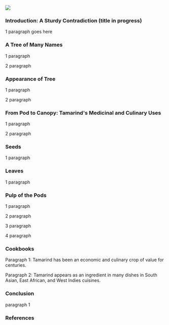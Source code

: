 <a href="https://juncture-digital.org"><img src="https://juncture-digital.org/images/ve-button.png"></a>
<param ve-config 
       title="TAMARIND" 
       eid="" 
       about="Q80235"
       author="Allison Fulton, Amara Santiesteban Serrano, Jeannette Schollaert"
       banner="https://upload.wikimedia.org/wikipedia/commons/6/6d/Tamarindus_indica03.JPG" 
       layout="vertical">
<!--banner image: https://commons.wikimedia.org/wiki/File:Tamarindus_indica03.JPG -->

### Introduction: A Sturdy Contradiction (title in progress) 

1 paragraph goes here
<param ve-d3plus-ring-network url="https://raw.githubusercontent.com/jeschollaert/TAMARIND/main/Book1_Tamarindus.tsv" center="Tamarindus indica">

### A Tree of Many Names
1 paragraph
<param ve-image 
       fit="contain"
       url="https://upload.wikimedia.org/wikipedia/commons/5/5f/%28Tamarindus_indica%2CL.%29.%2C_da_Cole%C3%A7%C3%A3o_Brasiliana_Iconogr%C3%A1fica.jpg"> 
<!-- image credit: (Tamarindus indica,L) José Joaquim Freire; wikimedia https://www.brasilianaiconografica.art.br/obras/17958/tamarindus-indical -->
<!-- originally had Spratt's Floral image here, but could not center a BHL image file in the iframe tag? https://www.archive.org/download/b24923400_0002/page/n95_w310--> 

2 paragraph
<!--visual of tamarindus occidentalis; Tamarindus occidentalis Gaertn. (1791) https://www.biodiversitylibrary.org/page/37208043#page/364/mode/1up-->

### Appearance of Tree 

1 paragraph
<param ve-map center="" zoom="6">

2 paragraph
<!-- British Library, Mughal style tamarind tree-->

### From Pod to Canopy: Tamarind's Medicinal and Culinary Uses 
1 paragraph
<param ve-knightlab-timeline source="" timenav-position="bottom" hash-bookmark="false" initial-zoom="1" height="750">

2 paragraph
<param ve-image
       url="https://upload.wikimedia.org/wikipedia/commons/7/70/Five_Egyptian_trees_with_fruit%2C_including_the_tamarind%2C_mulb_Wellcome_V0043170.jpg">
    <!--Five Egyptian trees with fruit, including the tamarind, mulberry fig and baobab. Line engraving, c. 1676.; https://commons.wikimedia.org/wiki/File:Five_Egyptian_trees_with_fruit,_including_the_tamarind,_mulb_Wellcome_V0043170.jpg -->

### Seeds 
1 paragraph 
<param ve-image
       url="https://usdawatercolors.nal.usda.gov/pom/catalog.xhtml?id=POM00000276&start=0&searchText=tamarind&searchField=Common+Name&sortField=&authorFacet=Newton%2C+Amanda+Almira%2C+ca.+1860-1943"> 
<!-- we might have to find another way to get these images from plant illustration -- I keep getting errors from these image links http://www.plantillustrations.org/ILLUSTRATIONS_HD_/335674.jpg 
love the squirrel, but resolution isn't quite 2K -- can change if necessary. credit: The Common Striped Squirrel (Palm Squirrel) Funambulus palmarum on a Tamarind Tree, Oriental Memoirs, Vol. III, by James Forbes ,1812-13. Drawn and painted in Bombay around 1779. https://commons.wikimedia.org/wiki/File:SquirrelTamarind.jpg --> 

### Leaves 
1 paragraph
<param ve-image
       url="http://d2seqvvyy3b8p2.cloudfront.net/4da66e3ff3e11a096761879c96542812.jpg">
<!--Hooker’s etching from Himalayan Journal (1848); Kew title: Old Tamarind trees. Feb. 19. 1848. - Etching for Hooker's Himalayan Journal.-->

### Pulp of the Pods 
1 paragraph 

2 paragraph
<param ve-image
       url="https://upload.wikimedia.org/wikipedia/commons/6/61/69_-_IMG_20160410_180814.jpg">
      <!-- image credit: Tamarind juice, 10 April 2016, 18:08:18, Susan Slater, Taken at Asia SuperStore, Shinjuku, Japan (アジアスーパースト, 新宿) - permission received-->
      
3 paragraph
<param ve-image
       fit="contain"
       url=""> 

4 paragraph
<param ve-image
       fit="contain" 
       url="https://d3d00swyhr67nd.cloudfront.net/w1200h1200/collection/LSW/RBGM/LSW_RBGM_MN_CD3_279-001.jpg"> 
<!-- for some reason this link is not working: http://www.plantillustrations.org/ILLUSTRATIONS_HD_/330217.jpg 
x, y, w, h / African Baobab Trees, a large Tamarind, the God Aiyanar and his two Wives - Oil painting of the Baobab trees.The god and his wives are supposed to take a ride every night,  leaving good gifts at the houses of all who give them earthenware horses. The natives of India, it is stated by Drury, have a prejudice against sleeping under
Andrew McRobb, Digital Image © Board of Trustees, RBG Kew / image height: 1022 / image width: 1600; "http://d2seqvvyy3b8p2.cloudfront.net/6507d7339794a47738c4945a1fd37a4b.jpg" -->

### Cookbooks
Paragraph 1: Tamarind has been an economic and culinary crop of value for centuries.

Paragraph 2: Tamarind appears as an ingredient in many dishes in South Asian, East African, and West Indies cuisines. 
<param ve-iframe
       src="https://archive.org/embed/b21528640/page/158/">

### Conclusion 
paragraph 1 

### References

[^1]: [TITLE](LINK)


